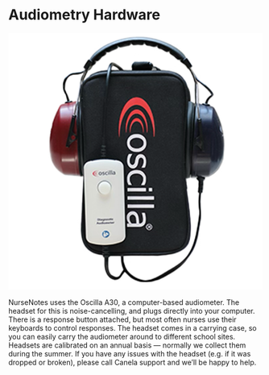 # Audiometry Hardware

![Oscilla](../media/nn-oscilla.png)

NurseNotes uses the Oscilla A30, a computer-based audiometer. The headset for this is noise-cancelling, and plugs directly into your computer. There is a response button attached, but most often nurses use their keyboards to control responses. The headset comes in a carrying case, so you can easily carry the audiometer around to different school sites. Headsets are calibrated on an annual basis — normally we collect them during the summer. If you have any issues with the headset (e.g. if it was dropped or broken), please call Canela support and we’ll be happy to help.